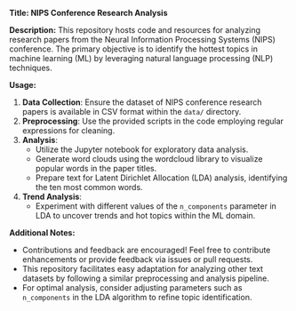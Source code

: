 **Title: NIPS Conference Research Analysis**

**Description:**
This repository hosts code and resources for analyzing research papers from the Neural Information Processing Systems (NIPS) conference. The primary objective is to identify the hottest topics in machine learning (ML) by leveraging natural language processing (NLP) techniques.

**Usage:**
1. **Data Collection**: Ensure the dataset of NIPS conference research papers is available in CSV format within the `data/` directory.
2. **Preprocessing**: Use the provided scripts in the code employing regular expressions for cleaning.
3. **Analysis**:
   - Utilize the Jupyter notebook for exploratory data analysis.
   - Generate word clouds using the wordcloud library to visualize popular words in the paper titles.
   - Prepare text for Latent Dirichlet Allocation (LDA) analysis, identifying the ten most common words.
4. **Trend Analysis**:
   - Experiment with different values of the `n_components` parameter in LDA to uncover trends and hot topics within the ML domain.

**Additional Notes:**
- Contributions and feedback are encouraged! Feel free to contribute enhancements or provide feedback via issues or pull requests.
- This repository facilitates easy adaptation for analyzing other text datasets by following a similar preprocessing and analysis pipeline.
- For optimal analysis, consider adjusting parameters such as `n_components` in the LDA algorithm to refine topic identification.
